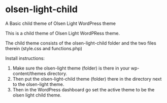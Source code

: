 # olsen-light-child
A Basic child theme of Olsen Light WordPress theme

This is a child theme of Olsen Light WordPRess theme. 

The child theme consists of the olsen-light-child folder and the two files therein (style.css and functions.php)

Install instructions:
1. Make sure the olsen-light theme (folder) is there in your wp-content/themes directory. 
2. Then put the olsen-light-child theme (folder) there in the directory next to the olsen-light theme.
3. Then in the WordPress dashboard go set the active theme to be the olsen light child theme.
